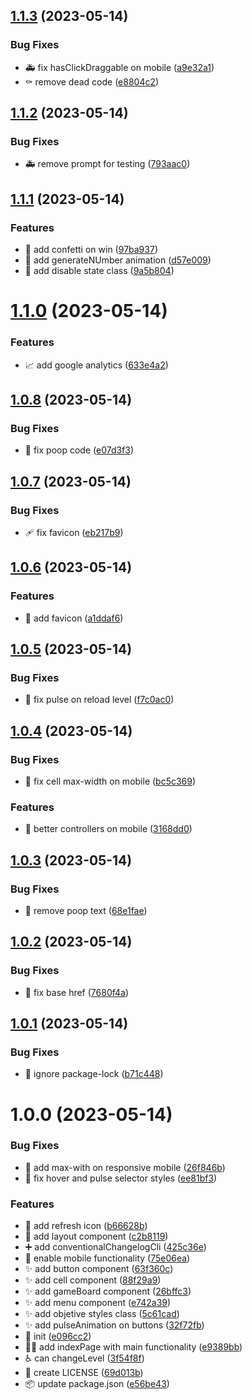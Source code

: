 ## [1.1.3](https://github.com/maurodviveros/blindnumberchallenge/compare/v1.1.2...v1.1.3) (2023-05-14)


### Bug Fixes

* :ambulance: fix hasClickDraggable on mobile ([a9e32a1](https://github.com/maurodviveros/blindnumberchallenge/commit/a9e32a1f17a68e3f3d6d8eff483e4cb24cbe77d3))
* :coffin: remove dead code ([e8804c2](https://github.com/maurodviveros/blindnumberchallenge/commit/e8804c20561c247cd5bbd0eaf547b87c17327b7e))



## [1.1.2](https://github.com/maurodviveros/blindnumberchallenge/compare/v1.1.1...v1.1.2) (2023-05-14)


### Bug Fixes

* :ambulance: remove prompt for testing ([793aac0](https://github.com/maurodviveros/blindnumberchallenge/commit/793aac0dd9f937da714af770542618b085d3436f))



## [1.1.1](https://github.com/maurodviveros/blindnumberchallenge/compare/v1.1.0...v1.1.1) (2023-05-14)


### Features

* :dizzy: add confetti on win ([97ba937](https://github.com/maurodviveros/blindnumberchallenge/commit/97ba9372e004f33c9e0fdeda49b449147dbdf11d))
* :dizzy: add generateNUmber animation ([d57e009](https://github.com/maurodviveros/blindnumberchallenge/commit/d57e0097f2dd2df843cc301b488e05239897faec))
* :lipstick: add disable state class ([9a5b804](https://github.com/maurodviveros/blindnumberchallenge/commit/9a5b8041cfb03014337a4db6814a93529517feb8))



# [1.1.0](https://github.com/maurodviveros/blindnumberchallenge/compare/v1.0.8...v1.1.0) (2023-05-14)


### Features

* :chart_with_upwards_trend: add google analytics ([633e4a2](https://github.com/maurodviveros/blindnumberchallenge/commit/633e4a280c8a0f444a2e7ce0e0514855c15f8cd6))



## [1.0.8](https://github.com/maurodviveros/blindnumberchallenge/compare/v1.0.7...v1.0.8) (2023-05-14)


### Bug Fixes

* :poop: fix poop code ([e07d3f3](https://github.com/maurodviveros/blindnumberchallenge/commit/e07d3f3d94040aa0ef1e8600d02a353bfbe91307))



## [1.0.7](https://github.com/maurodviveros/blindnumberchallenge/compare/v1.0.6...v1.0.7) (2023-05-14)


### Bug Fixes

* :adhesive_bandage: fix favicon ([eb217b9](https://github.com/maurodviveros/blindnumberchallenge/commit/eb217b9b131a2f2990fba023d2211da0beb77bc1))



## [1.0.6](https://github.com/maurodviveros/blindnumberchallenge/compare/v1.0.5...v1.0.6) (2023-05-14)


### Features

* :bento: add favicon ([a1ddaf6](https://github.com/maurodviveros/blindnumberchallenge/commit/a1ddaf60e3582c779cde0d2ce689c8fc934890a2))



## [1.0.5](https://github.com/maurodviveros/blindnumberchallenge/compare/v1.0.4...v1.0.5) (2023-05-14)


### Bug Fixes

* :bug: fix pulse on reload level ([f7c0ac0](https://github.com/maurodviveros/blindnumberchallenge/commit/f7c0ac0ec41b4afc98d81fb216902ba1cbe1f28d))



## [1.0.4](https://github.com/maurodviveros/blindnumberchallenge/compare/v1.0.3...v1.0.4) (2023-05-14)


### Bug Fixes

* :iphone: fix cell max-width on mobile ([bc5c369](https://github.com/maurodviveros/blindnumberchallenge/commit/bc5c369effb69756250524f96e3086b0a86bc927))


### Features

* :iphone: better controllers on mobile ([3168dd0](https://github.com/maurodviveros/blindnumberchallenge/commit/3168dd06adc6bef11d11e268e76d9c8a082394b5))



## [1.0.3](https://github.com/maurodviveros/blindnumberchallenge/compare/v1.0.2...v1.0.3) (2023-05-14)


### Bug Fixes

* :poop: remove poop text ([68e1fae](https://github.com/maurodviveros/blindnumberchallenge/commit/68e1fae4bdd86bda7ad2db4fd172be289b493393))



## [1.0.2](https://github.com/maurodviveros/blindnumberchallenge/compare/v1.0.1...v1.0.2) (2023-05-14)


### Bug Fixes

* :rocket: fix base href ([7680f4a](https://github.com/maurodviveros/blindnumberchallenge/commit/7680f4a035f4c3e220dc3af6769258b632356a95))



## [1.0.1](https://github.com/maurodviveros/blindnumberchallenge/compare/v1.0.0...v1.0.1) (2023-05-14)


### Bug Fixes

* :see_no_evil: ignore package-lock ([b71c448](https://github.com/maurodviveros/blindnumberchallenge/commit/b71c448e658d3c41ac5ecbc3df3b12d7b58fe307))



# 1.0.0 (2023-05-14)


### Bug Fixes

* :iphone: add max-with on responsive mobile ([26f846b](https://github.com/maurodviveros/blindnumberchallenge/commit/26f846b677d318beb13bf3ace4f2713c5681a2b8))
* :lipstick: fix hover and pulse selector styles ([ee81bf3](https://github.com/maurodviveros/blindnumberchallenge/commit/ee81bf3f1eddfd9d3a45736572ec256cf9a75906))


### Features

* :bento: add refresh icon ([b66628b](https://github.com/maurodviveros/blindnumberchallenge/commit/b66628be3141338df794d0237cfc3704b2066d2a))
* :bricks: add layout component ([c2b8119](https://github.com/maurodviveros/blindnumberchallenge/commit/c2b81192fe7598aab559aabbee65a2b6eb33f7f3))
* :heavy_plus_sign: add conventionalChangelogCli ([425c36e](https://github.com/maurodviveros/blindnumberchallenge/commit/425c36e5e1308875dbdcb05573f519ada3b71cbb))
* :iphone: enable mobile functionality ([75e06ea](https://github.com/maurodviveros/blindnumberchallenge/commit/75e06ea857238dfbbdb370f15d9abfb3f3a93a99))
* :sparkles: add button component ([63f360c](https://github.com/maurodviveros/blindnumberchallenge/commit/63f360c39cb30edeb844dbb8d2f286e2a4d4bb8f))
* :sparkles: add cell component ([88f29a9](https://github.com/maurodviveros/blindnumberchallenge/commit/88f29a960f8f20fcdafb8ded780d587256864467))
* :sparkles: add gameBoard component ([26bffc3](https://github.com/maurodviveros/blindnumberchallenge/commit/26bffc36c79ecfd9003c1cedd95c5131e71394e9))
* :sparkles: add menu component ([e742a39](https://github.com/maurodviveros/blindnumberchallenge/commit/e742a3957fb3f1d7bfba340337ff596a95efbad7))
* :sparkles: add objetive styles class ([5c61cad](https://github.com/maurodviveros/blindnumberchallenge/commit/5c61cad1b0e64ac5a86a715fecf6620040c9af87))
* :sparkles: add pulseAnimation on buttons ([32f72fb](https://github.com/maurodviveros/blindnumberchallenge/commit/32f72fb734b4658e14d7819644b36a8e464451f2))
* :tada: init ([e096cc2](https://github.com/maurodviveros/blindnumberchallenge/commit/e096cc2bc7494f0f45f4c3358f968ad06ca221fd))
* :technologist: add indexPage with main functionality ([e9389bb](https://github.com/maurodviveros/blindnumberchallenge/commit/e9389bb8b365b51d13f647c88574ace0523acea8))
* :wheelchair: can changeLevel ([3f54f8f](https://github.com/maurodviveros/blindnumberchallenge/commit/3f54f8f7ecdc9014c1af667510a7bcc7815e259d))
* 📄 create LICENSE ([69d013b](https://github.com/maurodviveros/blindnumberchallenge/commit/69d013b7ebb99bc1956ddbe35fb64bd29b54b392))
* 📦 update package.json ([e56be43](https://github.com/maurodviveros/blindnumberchallenge/commit/e56be43d19baeb9fd001f882d67d0fb81b36b8e6))



